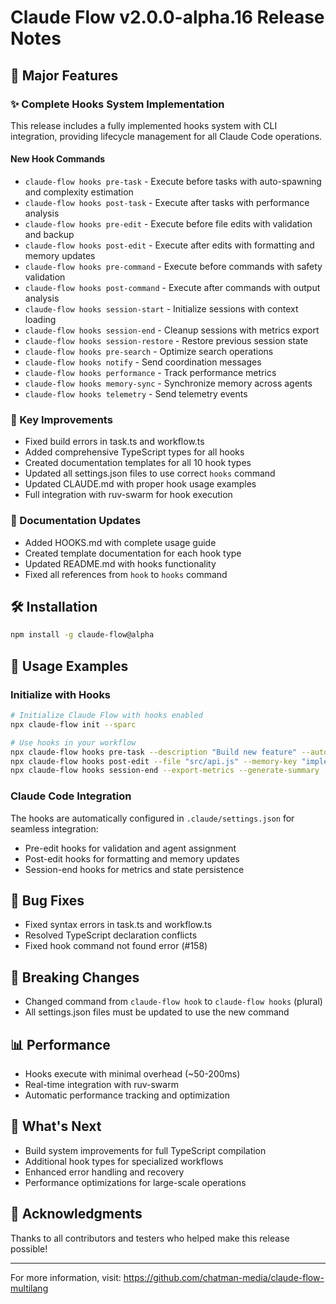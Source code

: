 # Claude Flow v2.0.0-alpha.16 Release Notes

## 🚀 Major Features

### ✨ Complete Hooks System Implementation
This release includes a fully implemented hooks system with CLI integration, providing lifecycle management for all Claude Code operations.

#### New Hook Commands
- `claude-flow hooks pre-task` - Execute before tasks with auto-spawning and complexity estimation
- `claude-flow hooks post-task` - Execute after tasks with performance analysis
- `claude-flow hooks pre-edit` - Execute before file edits with validation and backup
- `claude-flow hooks post-edit` - Execute after edits with formatting and memory updates
- `claude-flow hooks pre-command` - Execute before commands with safety validation
- `claude-flow hooks post-command` - Execute after commands with output analysis
- `claude-flow hooks session-start` - Initialize sessions with context loading
- `claude-flow hooks session-end` - Cleanup sessions with metrics export
- `claude-flow hooks session-restore` - Restore previous session state
- `claude-flow hooks pre-search` - Optimize search operations
- `claude-flow hooks notify` - Send coordination messages
- `claude-flow hooks performance` - Track performance metrics
- `claude-flow hooks memory-sync` - Synchronize memory across agents
- `claude-flow hooks telemetry` - Send telemetry events

### 🔧 Key Improvements
- Fixed build errors in task.ts and workflow.ts
- Added comprehensive TypeScript types for all hooks
- Created documentation templates for all 10 hook types
- Updated all settings.json files to use correct `hooks` command
- Updated CLAUDE.md with proper hook usage examples
- Full integration with ruv-swarm for hook execution

### 📝 Documentation Updates
- Added HOOKS.md with complete usage guide
- Created template documentation for each hook type
- Updated README.md with hooks functionality
- Fixed all references from `hook` to `hooks` command

## 🛠️ Installation

```bash
npm install -g claude-flow@alpha
```

## 📖 Usage Examples

### Initialize with Hooks
```bash
# Initialize Claude Flow with hooks enabled
npx claude-flow init --sparc

# Use hooks in your workflow
npx claude-flow hooks pre-task --description "Build new feature" --auto-spawn-agents
npx claude-flow hooks post-edit --file "src/api.js" --memory-key "implementation" --format
npx claude-flow hooks session-end --export-metrics --generate-summary
```

### Claude Code Integration
The hooks are automatically configured in `.claude/settings.json` for seamless integration:
- Pre-edit hooks for validation and agent assignment
- Post-edit hooks for formatting and memory updates
- Session-end hooks for metrics and state persistence

## 🐛 Bug Fixes
- Fixed syntax errors in task.ts and workflow.ts
- Resolved TypeScript declaration conflicts
- Fixed hook command not found error (#158)

## 🔄 Breaking Changes
- Changed command from `claude-flow hook` to `claude-flow hooks` (plural)
- All settings.json files must be updated to use the new command

## 📊 Performance
- Hooks execute with minimal overhead (~50-200ms)
- Real-time integration with ruv-swarm
- Automatic performance tracking and optimization

## 🎯 What's Next
- Build system improvements for full TypeScript compilation
- Additional hook types for specialized workflows
- Enhanced error handling and recovery
- Performance optimizations for large-scale operations

## 🙏 Acknowledgments
Thanks to all contributors and testers who helped make this release possible!

---

For more information, visit: https://github.com/chatman-media/claude-flow-multilang